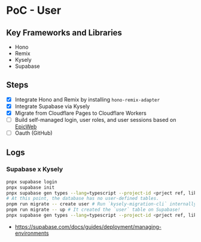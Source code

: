 # PoC - User

## Key Frameworks and Libraries

- Hono
- Remix
- Kysely
- Supabase

## Steps

- [x] Integrate Hono and Remix by installing `hono-remix-adapter`
- [x] Integrate Supabase via Kysely
- [x] Migrate from Cloudflare Pages to Cloudflare Workers
- [ ] Build self-managed login, user roles, and user sessions based on [EpicWeb](https://www.epicweb.dev/)
- [ ] Oauth (GitHub)

## Logs

### Supabase x Kysely

```sh
pnpx supabase login
pnpx supabase init
pnpx supabase gen types --lang=typescript --project-id <prject ref, like `abcdefghijklmnopqrst`> --schema public > db/supabase.types.ts
# At this point, the database has no user-defined tables.
pnpm run migrate -- create user # Run `kysely-migration-cli` internally.
pnpm run migrate -- up # It created the `user` table on Supabase!
pnpx supabase gen types --lang=typescript --project-id <prject ref, like `abcdefghijklmnopqrst`> --schema public > db/supabase.types.ts # Update the type declaration. We don't need to depend on `kysely-codegen`
```

- <https://supabase.com/docs/guides/deployment/managing-environments>
